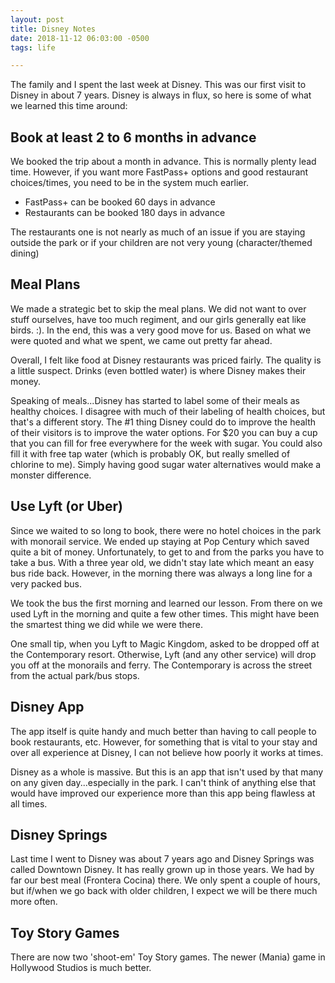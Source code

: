 ```yaml
---
layout: post
title: Disney Notes
date: 2018-11-12 06:03:00 -0500
tags: life

---
```


The family and I spent the last week at Disney. This was our first visit to Disney in about 7 years. Disney is always in flux, so here is some of what we learned this time around: 

## Book at least 2 to 6 months in advance

We booked the trip about a month in advance. This is normally plenty lead time. However, if you want more FastPass+ options and good restaurant choices/times, you need to be in the system much earlier. 

* FastPass+ can be booked 60 days in advance
* Restaurants can be booked 180 days in advance 

The restaurants one is not nearly as much of an issue if you are staying outside the park or if your children are not very young (character/themed dining)

## Meal Plans 

We made a strategic bet to skip the meal plans. We did not want to over stuff ourselves, have too much regiment, and our girls generally eat like birds. :).  In the end, this was a very good move for us. Based on what we were quoted and what we spent, we came out  pretty far ahead.  

Overall, I felt like food at Disney restaurants was priced fairly. The quality is a little suspect. Drinks (even bottled water) is where Disney makes their money. 

Speaking of meals...Disney has started to label some of their meals as healthy choices. I disagree with much of their labeling of health choices, but that's a different story. The #1 thing Disney could do to improve the health of their visitors is to improve the water options. For $20 you can buy a cup that you can fill for free everywhere for the week with sugar. You could also fill it with free tap water (which is probably OK, but really smelled of chlorine to me). Simply having good sugar water alternatives would make a monster difference. 

## Use Lyft (or Uber)

Since we waited to so long to book, there were no hotel choices in the park with monorail service. We ended up staying at Pop Century which saved quite a bit of money. Unfortunately, to get to and from the parks you have to take a bus. With a three year old, we didn't stay late which meant an easy bus ride back. However, in the morning there was always a long line for a very packed bus. 

We took the bus the first morning and learned our lesson. From there on we used Lyft in the morning and quite a few other times. This might have been the smartest thing we did while we were there. 

One small tip, when you Lyft to Magic Kingdom, asked to be dropped off at the Contemporary resort. Otherwise, Lyft (and any other service) will drop you off at the monorails and ferry. The Contemporary is across the street from the actual park/bus stops. 

## Disney App

The app itself is quite handy and much better than having to call people to book restaurants, etc. However, for something that is vital to your stay and over all experience at Disney, I can not believe how poorly it works at times. 

Disney as a whole is massive. But this is an app that isn't used by that many on any given day...especially in the park. I can't think of anything else that would have improved our experience more than this app being flawless at all times. 

## Disney Springs

Last time I went to Disney was about 7 years ago and Disney Springs was called Downtown Disney. It has really grown up in those years. We had by far our best meal (Frontera Cocina) there. We only spent a couple of hours, but if/when we go back with older children, I expect we will be there much more often. 

## Toy Story Games 

There are now two 'shoot-em' Toy Story games. The newer (Mania) game in Hollywood Studios is much better. 